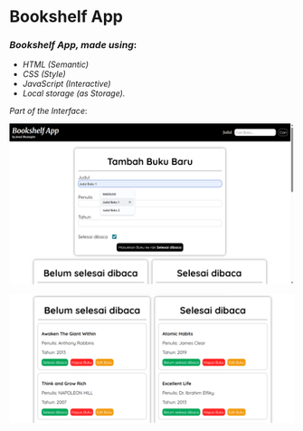# Bookshelf App

### _Bookshelf App, made using_:

- _HTML (Semantic)_
- _CSS (Style)_
- _JavaScript (Interactive)_
- _Local storage (as Storage)._

_Part of the Interface_:

![Screenshot Aplikasi](assets/Bookshelf-app.png)

![Screenshot Aplikasi](assets/Bookshelf-app_2.png)
